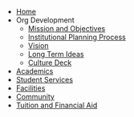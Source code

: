 <!-- docs/_sidebar.md -->

* [Home](/#institutional-plan)
* Org Development
  * [Mission and Objectives](org-development/mission-and-objectives.md)
  * [Institutional Planning Process](org-development/institutional-planning-process.md)
  * [Vision](org-development/vision.md)
  * [Long Term Ideas](org-development/long-term-ideas.md)
  * [Culture Deck](org-development/culture-deck-wip.pdf)
* [Academics](academics/academics-plan.md)
* [Student Services](student-services/student-services-plan.md)
* [Facilities](facilities/facilities-plan.md)
* [Community](community/community-plan.md)
* [Tuition and Financial Aid](tuition-financial-aid/tuition-and-financial-aid-plan.md)
